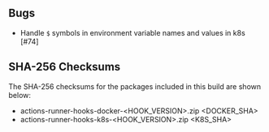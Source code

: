 <!-- ## Features -->
## Bugs

- Handle `$` symbols in environment variable names and values in k8s [#74]

<!-- ## Misc -->

## SHA-256 Checksums

The SHA-256 checksums for the packages included in this build are shown below:

- actions-runner-hooks-docker-<HOOK_VERSION>.zip <DOCKER_SHA>
- actions-runner-hooks-k8s-<HOOK_VERSION>.zip <K8S_SHA>
